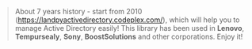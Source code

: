 > About 7 years history - start from 2010 (https://landpyactivedirectory.codeplex.com/), which will help you to manage Active Directory easily! 
> This library has been used in **Lenovo**, **Tempursealy**, **Sony**, **BoostSolutions** and other corporations. Enjoy it!
